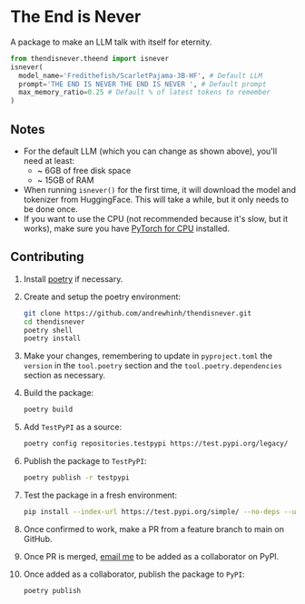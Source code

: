 # The End is Never

A package to make an LLM talk with itself for eternity.

```python
from thendisnever.theend import isnever
isnever(
  model_name='Fredithefish/ScarletPajama-3B-HF', # Default LLM
  prompt='THE END IS NEVER THE END IS NEVER ', # Default prompt
  max_memory_ratio=0.25 # Default % of latest tokens to remember
)
```

## Notes

- For the default LLM (which you can change as shown above), you'll need at least:
  - ~ 6GB of free disk space
  - ~ 15GB of RAM
- When running `isnever()` for the first time, it will download the model and tokenizer from HuggingFace. This will take a while, but it only needs to be done once.
- If you want to use the CPU (not recommended because it's slow, but it works), make sure you have [PyTorch for CPU](https://pytorch.org/get-started/locally/) installed.

## Contributing

1. Install [poetry](https://python-poetry.org/docs/#installation) if necessary.
1. Create and setup the poetry environment:

    ```bash
    git clone https://github.com/andrewhinh/thendisnever.git
    cd thendisnever
    poetry shell
    poetry install
    ```

1. Make your changes, remembering to update in `pyproject.toml` the `version` in the `tool.poetry` section and the `tool.poetry.dependencies` section as necessary.

1. Build the package:

    ```bash
    poetry build
    ```

1. Add `TestPyPI` as a source:

    ```bash
    poetry config repositories.testpypi https://test.pypi.org/legacy/
    ```

1. Publish the package to `TestPyPI`:

    ```bash
    poetry publish -r testpypi
    ```

1. Test the package in a fresh environment:

    ```bash
    pip install --index-url https://test.pypi.org/simple/ --no-deps --upgrade thendisnever
    ```

1. Once confirmed to work, make a PR from a feature branch to main on GitHub.
1. Once PR is merged, [email me](ajhinh@gmail.com) to be added as a collaborator on PyPI.
1. Once added as a collaborator, publish the package to `PyPI`:
  
      ```bash
      poetry publish
      ```
